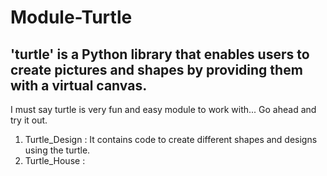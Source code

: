 # Module-Turtle
 ## 'turtle' is a Python library that enables users to create pictures and shapes by providing them with a virtual canvas.
  I must say turtle is very fun and easy module to work with...
  Go ahead and try it out.
  
  1. Turtle_Design : It contains code to create different shapes and designs using the turtle.
  2. Turtle_House :
  
